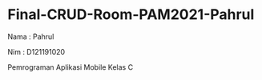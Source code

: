 # Final-CRUD-Room-PAM2021-Pahrul

Nama : Pahrul

Nim : D121191020


Pemrograman Aplikasi Mobile Kelas C
